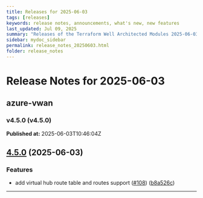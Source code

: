 ```yaml
---
title: Releases for 2025-06-03
tags: [releases]
keywords: release notes, announcements, what's new, new features
last_updated: Jul 09, 2025
summary: "Releases of the Terraform Well Architected Modules 2025-06-03"
sidebar: mydoc_sidebar
permalink: release_notes_20250603.html
folder: release_notes
---
```


# Release Notes for 2025-06-03

## azure-vwan
### v4.5.0 (v4.5.0)
**Published at:** 2025-06-03T10:46:04Z

## [4.5.0](https://github.com/CloudNationHQ/terraform-azure-vwan/compare/v4.4.1...v4.5.0) (2025-06-03)


### Features

* add virtual hub route table and routes support ([#108](https://github.com/CloudNationHQ/terraform-azure-vwan/issues/108)) ([b8a526c](https://github.com/CloudNationHQ/terraform-azure-vwan/commit/b8a526c8c9cb9124270ce129c5282f01ed86571f))

---

